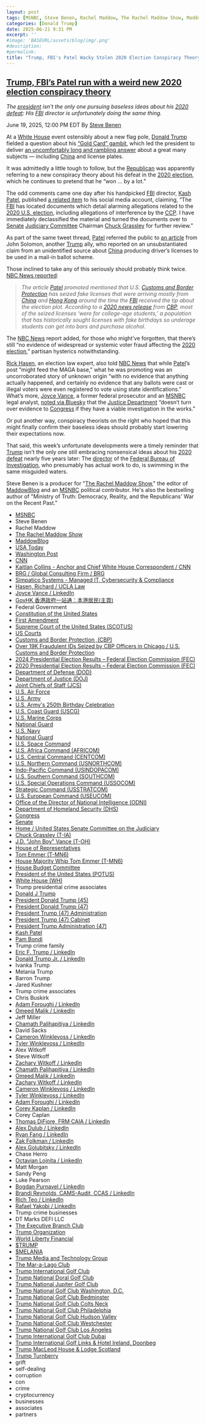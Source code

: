 ```yaml
---
layout: post
tags: [MSNBC, Steve Benen, Rachel Maddow, The Rachel Maddow Show, MaddowBlog, USA Today, Washington Post, CNN, Kaitlan Collins - Anchor and Chief White House Correspondent / CNN, BRG / Global Consulting Firm / BRG, Simpatico Systems - Managed IT Cybersecurity & Compliance, Hasen Richard / UCLA Law, Joyce Vance / LinkedIn, GovHK 香港政府一站通：本港居民(主頁), Federal Government, Constitution of the United States, First Amendment, Supreme Court of the United States (SCOTUS), US Courts, Customs and Border Protection (CBP), Over 19K Fraudulent IDs Seized by CBP Officers in Chicago / U.S. Customs and Border Protection, 2024 Presidential Election Results – Federal Election Commission (FEC), 2020 Presidential Election Results – Federal Election Commission (FEC), Department of Defense (DOD), Department of Justice (DOJ), Joint Chiefs of Staff (JCS), U.S. Air Force, U.S. Army, U.S. Army’s 250th Birthday Celebration, U.S. Coast Guard (USCG), U.S. Marine Corps, National Guard, U.S. Navy, National Guard, U.S. Space Command, U.S. Africa Command (AFRICOM), U.S. Central Command (CENTCOM), U.S. Northern Command (USNORTHCOM), Indo-Pacific Command (USINDOPACOM), U.S. Southern Command (SOUTHCOM), U.S. Special Operations Command (USSOCOM), Strategic Command (USSTRATCOM), U.S. European Command (USEUCOM), Office of the Director of National Intelligence (ODNI), Department of Homeland Security (DHS), Congress, Senate, Home / United States Senate Committee on the Judiciary, Chuck Grassley (T-IA), J.D. “John Boy” Vance (T-OH), House of Representatives, Tom Emmer (T-MN6), House Majority Whip Tom Emmer (T-MN6), House Budget Committee, President of the United States (POTUS), White House (WH), Trump presidential crime associates, Donald J Trump, President Donald Trump (45), President Donald Trump (47), President Trump (47) Administration, President Trump (47) Cabinet, President Trump Administration (47), Kash Patel, Pam Bondi, Trump crime family, Eric F. Trump / LinkedIn, Donald Trump Jr. / LinkedIn, Ivanka Trump, Melania Trump, Barron Trump, Jared Kushner, Trump crime associates, Chris Buskirk, Adam Foroughi / LinkedIn, Omeed Malik / LinkedIn, Jeff Miller, Chamath Palihapitiya / LinkedIn, David Sacks, Cameron Winklevoss / LinkedIn, Tyler Winklevoss / LinkedIn, Alex Witkoff, Steve Witkoff, Zachary Witkoff / LinkedIn, Chamath Palihapitiya / LinkedIn, Omeed Malik / LinkedIn, Zachary Witkoff / LinkedIn, Cameron Winklevoss / LinkedIn, Tyler Winklevoss / LinkedIn, Adam Foroughi / LinkedIn, Corey Kaplan / LinkedIn, Corey Caplan, Thomas DiFiore FRM·CAIA / LinkedIn, Alex Dulub / LinkedIn, Ryan Fang / LinkedIn, Zak Folkman / LinkedIn, Alex Golubitsky / LinkedIn, Chase Herro, Octavian Lojnita / LinkedIn, Matt Morgan, Sandy Peng, Luke Pearson, Bogdan Purnavel / LinkedIn, Brandi Reynolds CAMS-Audit CCAS / LinkedIn, Rich Teo / LinkedIn, Rafael Yakobi / LinkedIn, Trump crime businesses, DT Marks DEFI LLC, The Executive Branch Club, Trump Organization, World Liberty Financial, $TRUMP, $MELANIA, Trump Media and Technology Group, The Mar-a-Lago Club, Trump International Golf Club, Trump National Doral Golf Club, Trump National Jupiter Golf Club, Trump National Golf Club Washington D.C., Trump National Golf Club Bedminster, Trump National Golf Club Colts Neck, Trump National Golf Club Philadelphia, Trump National Golf Club Hudson Valley, Trump National Golf Club Westchester, Trump National Golf Club Los Angeles, Trump International Golf Club Dubai, Trump International Golf Links & Hotel Ireland Doonbeg, Trump MacLeod House & Lodge Scotland, Trump Turnberry, grift, self-dealing, corruption, con, crime, cryptocurrency, businesses, associates, partners]
categories: [Donald Trump]
date: 2025-06-21 9:31 PM
excerpt: ''
#image: 'BASEURL/assets/blog/img/.png'
#description:
#permalink:
title: "Trump, FBI's Patel Wacky Stolen 2020 Election Conspiracy Theory"
---
```



## [Trump, FBI’s Patel run with a weird new 2020 election conspiracy theory](https://www.msnbc.com/rachel-maddow-show/maddowblog/trump-fbis-patel-run-weird-new-2020-election-conspiracy-theory-rcna213962)

*The [president](https://www.whitehouse.gov/) isn't the only one pursuing baseless ideas about his [2020 defeat](https://www.fec.gov/resources/cms-content/documents/federalelections2020.pdf): His [FBI](https://www.fbi.gov/) director is unfortunately doing the same thing.*

June 19, 2025, 12:00 PM EDT
By [Steve Benen](https://www.msnbc.com/author/steve-benen-ncpn433601)

At a [White House](https://www.whitehouse.gov/) event ostensibly about a new flag pole, [Donald Trump](https://www.donaldjtrump.com/) fielded a question about his [“Gold Card” gambit](https://www.msnbc.com/rachel-maddow-show/maddowblog/touting-trump-cards-president-makes-dubious-claims-unveils-weird-new-w-rcna212867), which led the president to deliver [an uncomfortably long and rambling answer](https://rollcall.com/factbase/trump/transcript/donald-trump-remarks-white-house-flagpole-inspection-june-18-2025/) about a great many subjects — including [China](https://www.gov.cn/) and license plates.

It was admittedly a little tough to follow, but the [Republican](https://www.gop.com/) was apparently referring to a new conspiracy theory about his defeat in the [2020 election](https://www.fec.gov/resources/cms-content/documents/federalelections2020.pdf), which he continues to pretend that he “won ... by a lot.”

The odd comments came one day after his handpicked [FBI](https://www.fbi.gov/) director, [Kash Patel](https://www.fbi.gov/about/leadership-and-structure/director-patel), published [a related item](https://x.com/FBIDirectorKash/status/1934797478609477704) to his social media account, claiming, “The [FBI](https://www.fbi.gov/) has located documents which detail alarming allegations related to the [2020 U.S. election](https://www.fec.gov/resources/cms-content/documents/federalelections2020.pdf), including allegations of interference by the [CCP](https://www.gov.cn/). I have immediately declassified the material and turned the documents over to [Senate](https://www.senate.gov/) [Judiciary Committee](https://www.judiciary.senate.gov/) Chairman [Chuck Grassley](https://www.grassley.senate.gov/) for further review.”

As part of the same tweet thread, [Patel](https://www.fbi.gov/about/leadership-and-structure/director-patel) referred the public to [an article](https://justthenews.com/accountability/political-ethics/fbi-gives-congress-intel-alleged-chinese-plot-create-fake-mail) from John Solomon, another [Trump](https://www.donaldjtrump.com/) ally, who reported on an unsubstantiated claim from an unidentified source about [China](https://www.gov.cn/) producing driver’s licenses to be used in a mail-in ballot scheme.

Those inclined to take any of this seriously should probably think twice. [NBC News reported](https://www.nbcnews.com/politics/justice-department/fbi-director-kash-patel-feeds-2020-election-conspiracy-theories-docume-rcna213521):

> *The article [Patel](https://www.fbi.gov/about/leadership-and-structure/director-patel) promoted mentioned that U.S. [Customs and Border Protection](https://www.cbp.gov/) has seized fake licenses that were arriving mostly from [China](https://www.gov.cn/) and [Hong Kong](https://www.gov.hk/) around the time the [FBI](https://www.fbi.gov/) received the tip about the election plot. According to a [2020 news release](https://www.cbp.gov/newsroom/local-media-release/over-19k-fraudulent-ids-seized-cbp-officers-chicago) from [CBP](https://www.cbp.gov/), most of the seized licenses ‘were for college-age students,’ a population that has historically sought licenses with fake birthdays so underage students can get into bars and purchase alcohol.*

The [NBC News](https://www.nbcnews.com) report added, for those who might’ve forgotten, that there’s still “no evidence of widespread or systemic voter fraud affecting the [2020 election](https://www.fec.gov/resources/cms-content/documents/federalelections2020.pdf),” partisan hysterics notwithstanding.

[Rick Hasen](https://law.ucla.edu/faculty/faculty-profiles/richard-l-hasen), an election law expert, also told [NBC News](https://www.nbcnews.com/) that while [Patel](https://www.fbi.gov/about/leadership-and-structure/director-patel)’s post “might feed the MAGA base,” what he was promoting was an uncorroborated story of unknown origin “with no evidence that anything actually happened, and certainly no evidence that any ballots were cast or illegal voters were even registered to vote using state identifications.”
What’s more, [Joyce Vance](https://www.linkedin.com/in/joyce-vance-04ba0521/), a former federal prosecutor and an [MSNBC](https:/%www.msnbc.com/) legal analyst, [noted via Bluesky](https://bsky.app/profile/joycewhitevance.bsky.social/post/3lrsjgmm7ps2w) that the [Justice Department](https://www.justice.gov/) “doesn’t turn over evidence to [Congress](https://www.congress.gov/) if they have a viable investigation in the works.”

Or put another way, conspiracy theorists on the right who hoped that this might finally confirm their baseless ideas should probably start lowering their expectations now.

That said, this week’s unfortunate developments were a timely reminder that [Trump](https://www.donaldjtrump.com/) isn’t the only one still embracing nonsensical ideas about his [2020 defeat](https://www.fec.gov/resources/cms-content/documents/federalelections2020.pdf) nearly five years later: The [director](https://www.fbi.gov/about/leadership-and-structure/director-patel) of the [Federal Bureau of Investigation](https://www.fbi.gov/,), who presumably has actual work to do, is swimming in the same misguided waters.

Steve Benen is a producer for "[The Rachel Maddow Show](https://www.msnbc.com/rachel-maddow-show)," the editor of [MaddowBlog](https://www.msnbc.com/rachel-maddow-show) and an [MSNBC](https://www.msnbc.com/) political contributor. He's also the bestselling author of "Ministry of Truth: Democracy, Reality, and the Republicans' War on the Recent Past."

- [MSNBC](https://www.msnbc.com/)
- Steve Benen
- Rachel Maddow 
- [The Rachel Maddow Show](https://www.msnbc.com/rachel-maddow-show)
- [MaddowBlog](https://www.msnbc.com/rachel-maddow-show) 
- [USA Today](https://www.usatoday.com/)
- [Washington Post](https://www.washingtonpost.com/)
- [CNN](https://www.cnn.com/)
- [Kaitlan Collins - Anchor and Chief White House Correspondent / CNN](https://www.cnn.com/profiles/kaitlan-collins#about)
- [BRG / Global Consulting Firm / BRG](https://www.thinkbrg.com/)
- [Simpatico Systems - Managed IT, Cybersecurity & Compliance](https://simpatico.com/)
- [Hasen, Richard / UCLA Law](https://law.ucla.edu/faculty/faculty-profiles/richard-l-hasen)
- [Joyce Vance / LinkedIn](https://www.linkedin.com/in/joyce-vance-04ba0521/)
- [GovHK 香港政府一站通：本港居民(主頁)](https://www.gov.hk/tc/residents/)
- Federal Government 
- [Constitution of the United States](https://constitution.congress.gov/)
- [First Amendment](https://constitution.congress.gov/constitution/amendment-1/)
- [Supreme Court of the United States (SCOTUS)](https://www.supremecourt.gov/)
- [US Courts](https://www.uscourts.gov/)
- [Customs and Border Protection ,(CBP)](https://www.cbp.gov/)
- [Over 19K Fraudulent IDs Seized by CBP Officers in Chicago / U.S. Customs and Border Protection](https://www.cbp.gov/newsroom/local-media-release/over-19k-fraudulent-ids-seized-cbp-officers-chicago)
- [2024 Presidential Election Results – Federal Election Commission (FEC)](https://www.fec.gov/resources/cms-content/documents/2024presgeresults.pdf)
- [2020 Presidential Election Results – Federal Election Commission (FEC)](https://www.fec.gov/resources/cms-content/documents/federalelections2020.pdf)
- [Department of Defense (DOD)](https://www.defense.gov/)
- [Department of Justice (DOJ)](https://www.justice.gov/)
- [Joint Chiefs of Staff (JCS)](https://www.jcs.mil/)
- [U.S. Air Force](https://www.af.mil/)
- [U.S. Army](https://www.army.mil/)
- [U.S. Army's 250th Birthday Celebration](https://www.army.mil/1775/)
- [U.S. Coast Guard (USCG)](https://www.uscg.mil/)
- [U.S. Marine Corps](https://www.marines.mil/)
- [National Guard](https://www.nationalguard.mil/)
- [U.S. Navy](https://www.navy.mil/)
- [National Guard](https://www.nationalguard.mil/)
- [U.S. Space Command](https://www.spacecom.mil/)
- [U.S. Africa Command (AFRICOM)](https://www.africom.mil/)
- [U.S. Central Command (CENTCOM)](https://www.centcom.mil/)
- [U.S. Northern Command (USNORTHCOM)](https://www.northcom.mil/)
- [Indo-Pacific Command (USINDOPACOM)](https://www.pacom.mil/)
- [U.S. Southern Command (SOUTHCOM)](http://www.southcom.mil/)
- [U.S. Special Operations Command (USSOCOM)](https://www.socom.mil/)
- [Strategic Command (USSTRATCOM)](http://www.stratcom.mil/)
- [U.S. European Command (USEUCOM)](https://www.eucom.mil/)
- [Office of the Director of National Intelligence (ODNI)](https://www.odni.gov/)
- [Department of Homeland Security (DHS)](https://www.dhs.gov/)
- [Congress](https://www.congress.gov/)
- [Senate](https://www.senate.gov/)
- [Home / United States Senate Committee on the Judiciary](https://www.judiciary.senate.gov/)
- [Chuck Grassley (T-IA)](https://www.grassley.senate.gov/)
- [J.D. "John Boy" Vance (T-OH)](https://bioguide.congress.gov/search/bio/V000137)
- [House of Representatives](https://www.house.gov/)
- [Tom Emmer (T-MN6)](https://emmer.house.gov/)
- [House Majority Whip Tom Emmer (T-MN6)](https://www.majoritywhip.gov/)
- [House Budget Committee ](https://budget.house.gov/)
- [President of the United States (POTUS)](https://www.whitehouse.gov/)
- [White House (WH)](https://www.whitehouse.gov/)
- Trump presidential crime associates 
- [Donald J Trump](https://www.donaldjtrump.com/)
- [President Donald Trump (45)](https://trumpwhitehouse.archives.gov/)
- [President Donald Trump (47)](https://www.whitehouse.gov/administration/donald-j-trump/)
- [President Trump (47) Administration](https://www.whitehouse.gov/administration/)
- [President Trump (47) Cabinet](https://www.whitehouse.gov/administration/the-cabinet/)
- [President Trump Administration (47)](https://www.whitehouse.gov/administration/)
- [Kash Patel](https://www.fbi.gov/about/leadership-and-structure/director-patel)
- [Pam Bondi](https://www.justice.gov/ag/staff-profile/meet-attorney-general)
- Trump crime family
- [Eric F. Trump / LinkedIn](https://www.linkedin.com/in/erictrump/)
- [Donald Trump Jr. / LinkedIn](https://www.linkedin.com/in/donald-trump-jr-4454b862/)
- Ivanka Trump
- Melania Trump
- Barron Trump
- Jared Kushner
- Trump crime associates
- Chris Buskirk
- [Adam Foroughi / LinkedIn](https://www.linkedin.com/in/adamforoughi/)
- [Omeed Malik / LinkedIn](https://www.linkedin.com/in/omeed-malik-b483b1186/)
- Jeff Miller
- [Chamath Palihapitiya / LinkedIn](https://www.linkedin.com/in/chamath/)
- David Sacks
- [Cameron Winklevoss / LinkedIn](https://www.linkedin.com/in/winklevoss/)
- [Tyler Winklevoss / LinkedIn](https://www.linkedin.com/in/tylerwinklevoss/)
- Alex Witkoff
- Steve Witkoff
- [Zachary Witkoff / LinkedIn](https://www.linkedin.com/in/zachary-witkoff-038a4143/)
- [Chamath Palihapitiya / LinkedIn](https://www.linkedin.com/in/chamath/)
- [Omeed Malik / LinkedIn](https://www.linkedin.com/in/omeed-malik-b483b1186/)
- [Zachary Witkoff / LinkedIn](https://www.linkedin.com/in/zachary-witkoff-038a4143/)
- [Cameron Winklevoss / LinkedIn](https://www.linkedin.com/in/winklevoss/)
- [Tyler Winklevoss / LinkedIn](https://www.linkedin.com/in/tylerwinklevoss/)
- [Adam Foroughi / LinkedIn](https://www.linkedin.com/in/adamforoughi/)
- [Corey Kaplan / LinkedIn](https://www.linkedin.com/in/coreykaplan/)
- Corey Caplan
- [Thomas DiFiore, FRM·CAIA / LinkedIn](https://www.linkedin.com/in/thomasdifiore42/)
- [Alex Dulub / LinkedIn](https://www.linkedin.com/in/alexei-dulub/)
- [Ryan Fang / LinkedIn](https://www.linkedin.com/in/ryan-fang-245011a2/)
- [Zak Folkman / LinkedIn](https://www.linkedin.com/in/zak-folkman-0300669a/)
- [Alex Golubitsky / LinkedIn](https://www.linkedin.com/in/alexgolubitsky/)
- Chase Herro
- [Octavian Lojnita / LinkedIn](https://www.linkedin.com/in/octavian-lojnita/)
- Matt Morgan
- Sandy Peng
- Luke Pearson
- [Bogdan Purnavel / LinkedIn](https://www.linkedin.com/in/bogdan-purnavel-73b05a14b/)
- [Brandi Reynolds, CAMS-Audit, CCAS / LinkedIn](https://www.linkedin.com/in/brandi-reynolds-cams-audit-ccas-64b8aa53/)
- [Rich Teo / LinkedIn](https://www.linkedin.com/in/richteo/)
- [Rafael Yakobi / LinkedIn](https://www.linkedin.com/in/rafaelyakobi/)
- Trump crime businesses
- DT Marks DEFI LLC
- [The Executive Branch Club](https://www.theexecutivebranchclub.com/)
- [Trump Organization](https://www.trump.com/)
- [World Liberty Financial](https://worldlibertyfinancial.com/)
- [$TRUMP](https://gettrumpmemes.com/)
- [$MELANIA](https://melaniameme.com/)
- [Trump Media and Technology Group](https://tmtgcorp.com/)
- [The Mar-a-Lago Club](https://www.maralagoclub.com/)
- [Trump International Golf Club](https://www.trumpinternationalpalmbeaches.com/)
- [Trump National Doral Golf Club](https://www.trumpgolfdoral.com/)
- [Trump National Jupiter Golf Club](https://www.trumpnationaljupiter.com/)
- [Trump National Golf Club Washington, D.C.](https://www.trumpnationaldc.com/)
- [Trump National Golf Club Bedminster](https://www.trumpnationalbedminster.com/)
- [Trump National Golf Club Colts Neck](https://www.trumpcoltsneck.com/)
- [Trump National Golf Club Philadelphia](https://www.trumpnationalphiladelphia.com/)
- [Trump National Golf Club Hudson Valley](https://www.trumpnationalhudsonvalley.com/)
- [Trump National Golf Club Westchester](https://www.trumpnationalwestchester.com/)
- [Trump National Golf Club Los Angeles](https://www.trumpnationallosangeles.com/)
- [Trump International Golf Club Dubai](https://www.trumpgolfdubai.com/)
- [Trump International Golf Links & Hotel Ireland, Doonbeg](https://www.trumpgolfireland.com/)
- [Trump MacLeod House & Lodge Scotland](https://www.trumphotels.com/macleod-house)
- [Trump Turnberry](https://www.turnberry.co.uk/)
- grift
- self-dealing
- corruption
- con
- crime
- cryptocurrency 
- businesses
- associates
- partners
